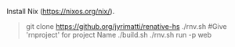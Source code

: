 Install Nix (https://nixos.org/nix/).
> git clone https://github.org/jyrimatti/renative-hs
> ./rnv.sh #Give 'rnproject' for project Name
> ./build.sh
> ./rnv.sh run -p web